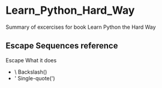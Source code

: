 # Learn_Python_Hard_Way
Summary of excercises for book Learn Python the Hard Way

## Escape Sequences reference

Escape                  What it does
* \\                      Backslash(\)
* \'                      Single-quote(')
